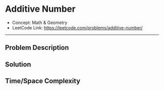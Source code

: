 # Additive Number

- Concept: Math & Geometry
- LeetCode Link: https://leetcode.com/problems/additive-number/

---

## Problem Description

## Solution

## Time/Space Complexity

